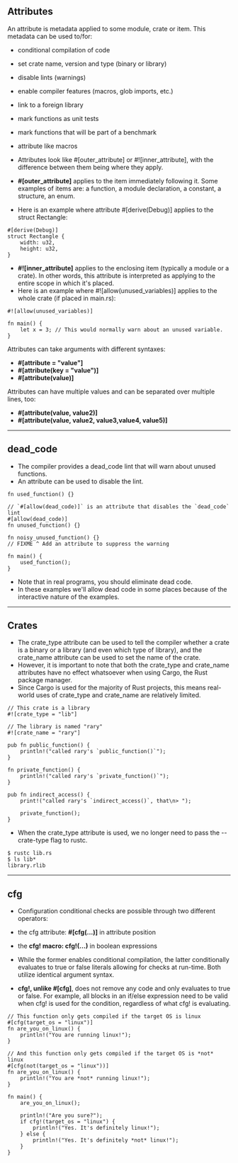 ## Attributes

An attribute is metadata applied to some module, crate or item. This metadata can be used to/for:

- conditional compilation of code
- set crate name, version and type (binary or library)
- disable lints (warnings)
- enable compiler features (macros, glob imports, etc.)
- link to a foreign library
- mark functions as unit tests
- mark functions that will be part of a benchmark
- attribute like macros
- Attributes look like #[outer_attribute] or #![inner_attribute], with the difference between them being where they apply.

- **#[outer_attribute]** applies to the item immediately following it. Some examples of items are: a function, a module declaration, a constant, a structure, an enum.
- Here is an example where attribute #[derive(Debug)] applies to the struct Rectangle:
```
#[derive(Debug)]
struct Rectangle {
    width: u32,
    height: u32,
}
```

- **#![inner_attribute]** applies to the enclosing item (typically a module or a crate). In other words, this attribute is interpreted as applying to the entire scope in which it's placed.
- Here is an example where #![allow(unused_variables)] applies to the whole crate (if placed in main.rs):

```
#![allow(unused_variables)]

fn main() {
    let x = 3; // This would normally warn about an unused variable.
}

```

Attributes can take arguments with different syntaxes:

- **#[attribute = "value"]**
- **#[attribute(key = "value")]**
- **#[attribute(value)]**


Attributes can have multiple values and can be separated over multiple lines, too:

- **#[attribute(value, value2)]**
- **#[attribute(value, value2, value3,value4, value5)]**

--- 

## dead_code
- The compiler provides a dead_code lint that will warn about unused functions.
- An attribute can be used to disable the lint.

```
fn used_function() {}

// `#[allow(dead_code)]` is an attribute that disables the `dead_code` lint
#[allow(dead_code)]
fn unused_function() {}

fn noisy_unused_function() {}
// FIXME ^ Add an attribute to suppress the warning

fn main() {
    used_function();
}
```
- Note that in real programs, you should eliminate dead code. 
- In these examples we'll allow dead code in some places because of the interactive nature of the examples.


---

## Crates
- The crate_type attribute can be used to tell the compiler whether a crate is a binary or a library (and even which type of library), and the crate_name attribute can be used to set the name of the crate.
- However, it is important to note that both the crate_type and crate_name attributes have no effect whatsoever when using Cargo, the Rust package manager. 
- Since Cargo is used for the majority of Rust projects, this means real-world uses of crate_type and crate_name are relatively limited.

```
// This crate is a library
#![crate_type = "lib"]

// The library is named "rary"
#![crate_name = "rary"]

pub fn public_function() {
    println!("called rary's `public_function()`");
}

fn private_function() {
    println!("called rary's `private_function()`");
}

pub fn indirect_access() {
    print!("called rary's `indirect_access()`, that\n> ");

    private_function();
}
```

- When the crate_type attribute is used, we no longer need to pass the --crate-type flag to rustc.
```
$ rustc lib.rs
$ ls lib*
library.rlib
```

---

## cfg
- Configuration conditional checks are possible through two different operators:

- the cfg attribute: **#[cfg(...)]** in attribute position
- the **cfg! macro: cfg!(...)** in boolean expressions
- While the former enables conditional compilation, the latter conditionally evaluates to true or false literals allowing for checks at run-time. Both utilize identical argument syntax.

- **cfg!, unlike #[cfg]**, does not remove any code and only evaluates to true or false.
For example, all blocks in an if/else expression need to be valid when cfg! is used for the condition, regardless of what cfg! is evaluating.

```
// This function only gets compiled if the target OS is linux
#[cfg(target_os = "linux")]
fn are_you_on_linux() {
    println!("You are running linux!");
}

// And this function only gets compiled if the target OS is *not* linux
#[cfg(not(target_os = "linux"))]
fn are_you_on_linux() {
    println!("You are *not* running linux!");
}

fn main() {
    are_you_on_linux();

    println!("Are you sure?");
    if cfg!(target_os = "linux") {
        println!("Yes. It's definitely linux!");
    } else {
        println!("Yes. It's definitely *not* linux!");
    }
}

```